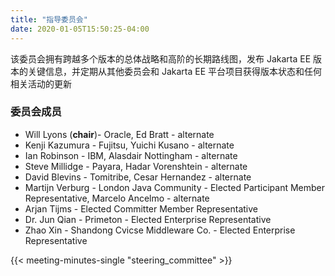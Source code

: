 ```yaml
---
title: "指导委员会"
date: 2020-01-05T15:50:25-04:00
---
```


该委员会拥有跨越多个版本的总体战略和高阶的长期路线图，发布 Jakarta EE 版本的关键信息，并定期从其他委员会和 Jakarta EE 平台项目获得版本状态和任何相关活动的更新

<!--more-->

### 委员会成员

* Will Lyons (**chair**)- Oracle, Ed Bratt - alternate
* Kenji Kazumura - Fujitsu, Yuichi Kusano - alternate
* Ian Robinson - IBM, Alasdair Nottingham - alternate
* Steve Millidge - Payara, Hadar Vorenshtein - alternate
* David Blevins - Tomitribe, Cesar Hernandez - alternate
* Martijn Verburg - London Java Community - Elected Participant Member Representative, Marcelo Ancelmo - alternate
* Arjan Tijms - Elected Committer Member Representative
* Dr. Jun Qian - Primeton - Elected Enterprise Representative
* Zhao Xin - Shandong Cvicse Middleware Co. - Elected Enterprise Representative

{{< meeting-minutes-single "steering_committee" >}}
